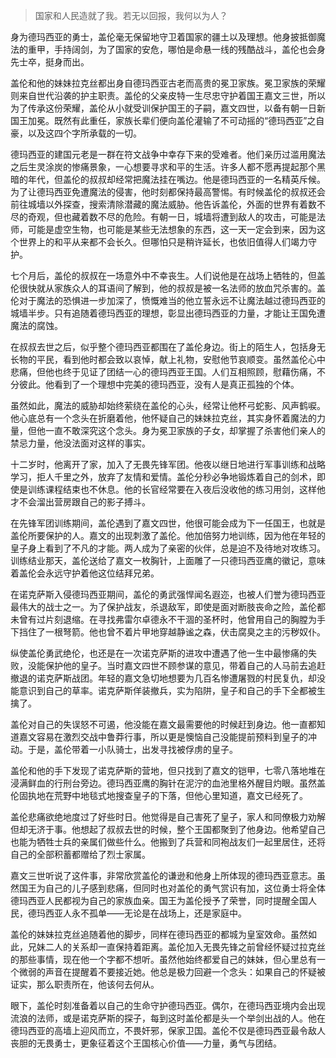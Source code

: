 > 国家和人民造就了我。若无以回报，我何以为人？

  
身为德玛西亚的勇士，盖伦毫无保留地守卫着国家的疆土以及理想。他身披抵御魔法的重甲，手持阔剑，为了国家的安危，哪怕是命悬一线的残酷战斗，盖伦也会身先士卒，挺身而出。

盖伦和他的妹妹拉克丝都出身自德玛西亚古老而高贵的冕卫家族。冕卫家族的荣耀则来自世代沿袭的护主职责。盖伦的父亲皮特一生尽忠守护着国王嘉文三世，所以为了传承这份荣耀，盖伦从小就受训保护国王的子嗣，嘉文四世，以备有朝一日新国王加冕。既然有此重任，家族长辈们便向盖伦灌输了不可动摇的“德玛西亚”之自豪，以及这四个字所承载的一切。

德玛西亚的建国元老是一群在符文战争中幸存下来的受难者。他们亲历过滥用魔法之后生灵涂炭的惨痛景象，一心想要寻求和平的生活。许多人都不愿再提起那个黑暗的年代，但盖伦的叔叔却经常把魔法挂在嘴边。他是德玛西亚的一名精英斥候。为了让德玛西亚免遭魔法的侵害，他时刻都保持最高警惕。有时候盖伦的叔叔还会前往城墙以外探查，搜索清除潜藏的魔法威胁。他告诉盖伦，外面的世界有着数不尽的奇观，但也藏着数不尽的危险。有朝一日，城墙将遭到敌人的攻击，可能是法师，可能是虚空生物，也可能是某些无法想象的东西，这一天一定会到来，因为这个世界上的和平从来都不会长久。但哪怕只是稍许延长，也依旧值得人们竭力守护。

七个月后，盖伦的叔叔在一场意外中不幸丧生。人们说他是在战场上牺牲的，但盖伦很快就从家族众人的耳语间了解到，他的叔叔是被一名法师的放血咒杀害的。盖伦对于魔法的恐惧进一步加深了，愤慨难当的他立誓永远不让魔法越过德玛西亚的城墙半步。只有追随着德玛西亚的理想，彰显出德玛西亚的力量，才能让王国免遭魔法的腐蚀。

在叔叔去世之后，似乎整个德玛西亚都围在了盖伦身边。街上的陌生人，包括身无长物的平民，看到他时都会致以哀悼，献上礼物，安慰他节哀顺变。虽然盖伦心中悲痛，但他也终于见证了团结一心的德玛西亚王国。人们互相照顾，慰藉伤痛，不分彼此。他看到了一个理想中完美的德玛西亚，没有人是真正孤独的个体。

虽然如此，魔法的威胁却始终萦绕在盖伦的心头，经常让他杯弓蛇影、风声鹤唳。他心底总有一个念头在折磨着他，他怀疑自己的妹妹拉克丝，其实身怀着魔法的力量，但他一直不敢深究这个念头。身为冕卫家族的子女，却掌握了杀害他们亲人的禁忌力量，他没法面对这样的事实。

十二岁时，他离开了家，加入了无畏先锋军团。他夜以继日地进行军事训练和战略学习，拒人千里之外，放弃了友情和爱情。盖伦分秒必争地锻炼着自己的剑术，即使是训练课程结束也不休息。他的长官经常要在入夜后没收他的练习用剑，这样他才不会溜出营房跟自己的影子搏斗。

在先锋军团训练期间，盖伦遇到了嘉文四世，他很可能会成为下一任国王，也就是盖伦所要保护的人。嘉文的出现刺激了盖伦。他加倍努力地训练，因为他在年轻的皇子身上看到了不凡的才能。两人成为了亲密的伙伴，总是迫不及待地对攻练习。训练结业那天，盖伦送给了嘉文一枚胸针，上面雕了一只德玛西亚鹰的徽记，意味着盖伦会永远守护着他这位结拜兄弟。

在诺克萨斯入侵德玛西亚期间，盖伦的勇武强悍闻名遐迩，也被人们誉为德玛西亚最伟大的战士之一。为了保护战友，杀退敌军，即使是面对断肢丧命之险，盖伦都未曾有过片刻退缩。在寻找弗雷尔卓德永不干涸的圣杯时，他曾用自己的胸膛为手下挡住了一根弩箭。他也曾不着片甲地穿越静谧之森，伏击腐臭之主的污秽奴仆。

纵使盖伦勇武绝伦，也还是在一次诺克萨斯的进攻中遭遇了他一生中最惨痛的失败，没能保护他的皇子。当时嘉文四世不顾参谋的意见，带着自己的人马前去追赶撤退的诺克萨斯战团。年轻的嘉文急切地想要为几百名惨遭屠戮的村民复仇，却没能意识到自己的草率。诺克萨斯佯装撤兵，实为陷阱，皇子和自己的手下全都被生擒了。

盖伦对自己的失误怒不可遏，他没能在嘉文最需要他的时候赶到身边。他一直都知道嘉文容易在激烈交战中鲁莽行事，所以更是懊恼自己没能提前预料到皇子的冲动。于是，盖伦带着一小队骑士，出发寻找被俘虏的皇子。

盖伦和他的手下发现了诺克萨斯的营地，但只找到了嘉文的铠甲，七零八落地堆在浸满鲜血的行刑台旁边。德玛西亚鹰的胸针在泥泞的血池里格外醒目灼眼。虽然盖伦固执地在荒野中地毯式地搜查皇子的下落，但他心里知道，嘉文已经死了。

盖伦悲痛欲绝地度过了好些时日。他觉得是自己害死了皇子，家人和同僚极力劝解但却无济于事。他想起了叔叔去世的时候，整个王国都聚到了他身边。他希望自己也能为牺牲士兵的亲属们做些什么。他搬到了兵营和同袍战友们一起里居住，还将自己的全部积蓄都赠给了烈士家属。

嘉文三世听说了这件事，非常欣赏盖伦的谦逊和他身上所体现的德玛西亚意志。虽然国王为自己的儿子感到悲痛，但同时也对盖伦的勇气赏识有加，这位勇士将全体德玛西亚人民都视为自己的家族血亲。国王为盖伦授予了荣誉，同时提醒全国人民，德玛西亚人永不孤单——无论是在战场上，还是家庭中。

盖伦的妹妹拉克丝追随着他的脚步，同样在德玛西亚的都城为皇室效命。虽然如此，兄妹二人的关系却一直保持着距离。盖伦加入无畏先锋之前曾经怀疑过拉克丝的那些事情，现在他一个字都不想听。虽然他始终都爱自己的妹妹，但心里总有一个微弱的声音在提醒着不要接近她。他总是极力回避一个念头：如果自己的怀疑被证实，那么职责所在，他该何去何从。

眼下，盖伦时刻准备着以自己的生命守护德玛西亚。偶尔，在德玛西亚境内会出现流浪的法师，或是诺克萨斯的探子，每到这时盖伦都是头一个举剑出战的人。他在德玛西亚的高墙上迎风而立，不畏奸邪，保家卫国。盖伦不仅是德玛西亚最令敌人丧胆的无畏勇士，更象征着这个王国核心价值——力量，勇气与团结。



